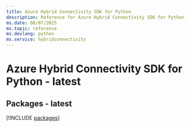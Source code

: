 ```yaml
---
title: Azure Hybrid Connectivity SDK for Python
description: Reference for Azure Hybrid Connectivity SDK for Python
ms.date: 08/07/2025
ms.topic: reference
ms.devlang: python
ms.service: hybridconnectivity
---
```

# Azure Hybrid Connectivity SDK for Python - latest
## Packages - latest
[!INCLUDE [packages](hybrid-connectivity-index.md)]